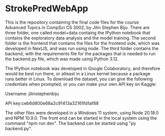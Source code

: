 # StrokePredWebApp

This is the repository containing the final code files for the course Advanced Topics in CompSci CS 3002, by Jilin Stephen Biju. There are three folder, one called model+data containg the IPython notebook that contains the exploratory data analysis and the model training. The second folder is the frontend that contains the files for the frontend side, which was developed in NextJS, and was run using node. The third folder contains the backend, with the requirements file for the packages that is needed to run the backend.py file, which was made using Python 3.12.

The IPython notebook was developed in Google Colaboratory, and therefore would be best run there, or atleast in a Linux kernel because a package runs better in Linux. To download the dataset, you can give the following credentials when prompted, or you can make your own API key on Kaggle:

Username: jilinstephenbiju

API key:ceb6d800e68a2c91413a32161fd1af88

The other files were developed in a Windows 11 system, using Node 20.18.0 and NPM 10.9.0. The front end can be started in the local system using the command "npm run dev".
The backend can be started using "py backend.py".
